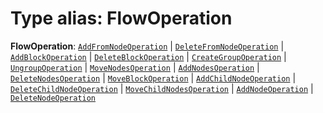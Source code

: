 # Type alias: FlowOperation

**FlowOperation**: [`AddFromNodeOperation`](/en/auto-docs/editor/interfaces/AddFromNodeOperation.md) | [`DeleteFromNodeOperation`](/en/auto-docs/editor/interfaces/DeleteFromNodeOperation.md) | [`AddBlockOperation`](/en/auto-docs/editor/interfaces/AddBlockOperation.md) | [`DeleteBlockOperation`](/en/auto-docs/editor/interfaces/DeleteBlockOperation.md) | [`CreateGroupOperation`](/en/auto-docs/editor/interfaces/CreateGroupOperation.md) | [`UngroupOperation`](/en/auto-docs/editor/interfaces/UngroupOperation.md) | [`MoveNodesOperation`](/en/auto-docs/editor/interfaces/MoveNodesOperation.md) | [`AddNodesOperation`](/en/auto-docs/editor/interfaces/AddNodesOperation.md) | [`DeleteNodesOperation`](/en/auto-docs/editor/interfaces/DeleteNodesOperation.md) | [`MoveBlockOperation`](/en/auto-docs/editor/interfaces/MoveBlockOperation.md) | [`AddChildNodeOperation`](/en/auto-docs/editor/interfaces/AddChildNodeOperation.md) | [`DeleteChildNodeOperation`](/en/auto-docs/editor/interfaces/DeleteChildNodeOperation.md) | [`MoveChildNodesOperation`](/en/auto-docs/editor/interfaces/MoveChildNodesOperation.md) | [`AddNodeOperation`](/en/auto-docs/editor/interfaces/AddNodeOperation.md) | [`DeleteNodeOperation`](/en/auto-docs/editor/interfaces/DeleteNodeOperation.md)
